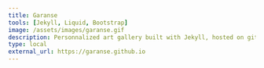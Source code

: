 ```yaml
---
title: Garanse
tools: [Jekyll, Liquid, Bootstrap]
image: /assets/images/garanse.gif
description: Personnalized art gallery built with Jekyll, hosted on github-pages
type: local
external_url: https://garanse.github.io
---
```

